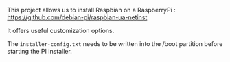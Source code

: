 This project allows us to install Raspbian on a RaspberryPi : https://github.com/debian-pi/raspbian-ua-netinst

It offers useful customization options.

The `installer-config.txt` needs to be written into the /boot partition before
starting the PI installer.